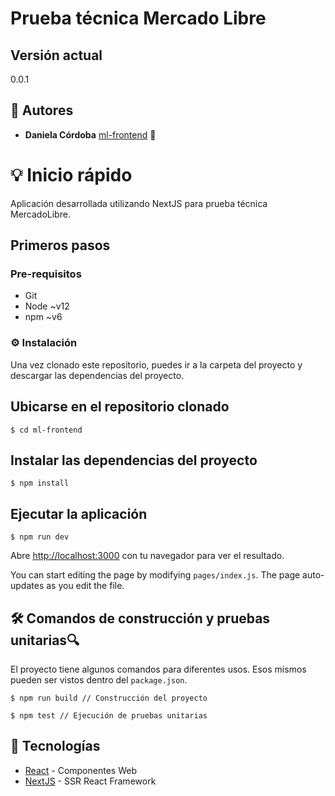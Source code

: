 # **Prueba técnica Mercado Libre** 

## Versión actual
0.0.1

## 👩 Autores
* **Daniela Córdoba** [ml-frontend](https://github.com/Dacorac) 🙋

# 💡 Inicio rápido

Aplicación desarrollada utilizando NextJS para prueba técnica MercadoLibre.

## Primeros pasos

### Pre-requisitos

- Git
- Node ~v12
- npm ~v6

### ⚙️ Instalación

Una vez clonado este repositorio, puedes ir a la carpeta del proyecto y descargar las dependencias del proyecto.


## Ubicarse en el repositorio clonado
```
$ cd ml-frontend
```

## Instalar las dependencias del proyecto
```
$ npm install
```
## Ejecutar la aplicación
```
$ npm run dev
```

Abre [http://localhost:3000](http://localhost:3000) con tu navegador para ver el resultado.

You can start editing the page by modifying `pages/index.js`. The page auto-updates as you edit the file.

## 🛠️️ Comandos de construcción y pruebas unitarias🔍

El proyecto tiene algunos comandos para diferentes usos. Esos mismos pueden ser vistos dentro del `package.json`.

```
$ npm run build // Construcción del proyecto
```

```
$ npm test // Ejecución de pruebas unitarias
```

## 🧰 Tecnologías

* [React](https://reactjs.org/) - Componentes Web
* [NextJS](https://nextjs.org/) - SSR React Framework
